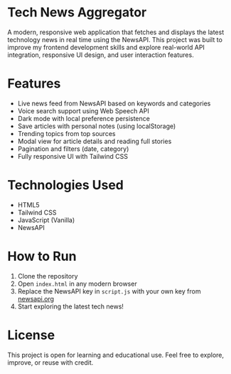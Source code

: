# Tech News Aggregator

A modern, responsive web application that fetches and displays the latest technology news in real time using the NewsAPI. This project was built to improve my frontend development skills and explore real-world API integration, responsive UI design, and user interaction features.

# Features

- Live news feed from NewsAPI based on keywords and categories
- Voice search support using Web Speech API
- Dark mode with local preference persistence
- Save articles with personal notes (using localStorage)
- Trending topics from top sources
- Modal view for article details and reading full stories
- Pagination and filters (date, category)
- Fully responsive UI with Tailwind CSS

# Technologies Used

- HTML5
- Tailwind CSS
- JavaScript (Vanilla)
- NewsAPI

# How to Run

1. Clone the repository
2. Open `index.html` in any modern browser
3. Replace the NewsAPI key in `script.js` with your own key from [newsapi.org](https://newsapi.org)
4. Start exploring the latest tech news!

# License

This project is open for learning and educational use. Feel free to explore, improve, or reuse with credit.
